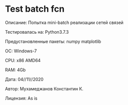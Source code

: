 
Test batch fcn
=================

Описание: Попытка mini-batch реализации сетей связей

Тестировалась на: Python3.7.3

Предустановленные пакеты: numpy matplotlib

ОС: Windows-7

CPU: x86 AMD64

RAM: 4Gb

Дата: 04//11//2020

Автор: Мухамеджанов Константин К.

Лицензия: As is

